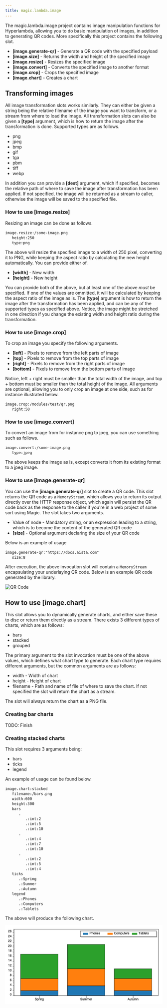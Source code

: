 ```yaml
---
title: magic.lambda.image
---
```


The magic.lambda.image project contains image manipulation functions for Hyperlambda, allowing you to do basic
manipulation of images, in addition to generating QR codes. More specifically this project contains the following slot.

* __[image.generate-qr]__ - Generate a QR code with the specified payload
* __[image.size]__ - Returns the width and height of the specified image
* __[image.resize]__ - Resizes the specified image
* __[image.convert]__ - Converts the specified image to another format
* __[image.crop]__ - Crops the specified image
* __[image.chart]__ - Creates a chart

## Transforming images

All image transformation slots works similarly. They can either be given a string being the relative filename
of the image you want to transform, or a stream from where to load the image. All transformation slots can
also be given a **[type]** argument, which is how to return the image after the transformation is done. Supported
types are as follows.

* png
* jpeg
* bmp
* gif
* tga
* pbm
* tiff
* webp

In addition you can provide a **[dest]** argument, which if specified, becomes the relative path of where to
save the image after transformation has been applied. If not specified, the image will be returned as a stream
to caller, otherwise the image will be saved to the specified file.

### How to use [image.resize]

Resizing an image can be done as follows.

```
image.resize:/some-image.png
   height:250
   type:png
```

The above will resize the specified image to a width of 250 pixel, converting it to PNG, while keeping the
aspect ratio by calculating the new height automatically. You can provide either of.

* __[width]__ - New width
* __[height]__ - New height

You can provide both of the above, but at least one of the above _must_ be specified. If one of the values are
ommitted, it will be calculated by keeping the aspect ratio of the image as is. The **[type]** argument is how
to return the image after the transformation has been applied, and can be any of the supported types as specified
above. Notice, the image might be stretched in one direction if you change the existing width and height ratio
during the transformation.

### How to use [image.crop]

To crop an image you specify the following arguments.

* __[left]__ - Pixels to remove from the left parts of image
* __[top]__ - Pixels to remove from the top parts of image
* __[right]__ - Pixels to remove from the right parts of image
* __[bottom]__ - Pixels to remove from the bottom parts of image

Notice, left + right must be smaller than the total width of the image, and top + bottom must be smaller
than the total height of the image. All arguments are optional, allowing you to only crop an image at one
side, such as for instance illustrated below.

```
image.crop:/modules/test/qr.png
   right:50
```

### How to use [image.convert]

To convert an image from for instance png to jpeg, you can use something such as follows.

```
image.convert:/some-image.png
   type:jpeg
```

The above keeps the image as is, except converts it from its existing format to a jpeg image.

### How to use [image.generate-qr]

You can use the **[image.generate-qr]** slot to create a QR code. This slot returns the QR code as a `MemoryStream`, which
allows you to return its output directly over the HTTP response object, which again will persist the QR code
back as the response to the caller if you're in a web project of some sort using Magic. The slot takes two arguments.

* Value of node - Mandatory string, or an expression leading to a string, which is to become the content of the generated QR code
* __[size]__ - Optional argument declaring the size of your QR code

Below is an example of usage

```
image.generate-qr:"https://docs.aista.com"
   size:8
```

After execution, the above invocation slot will contain a `MemoryStream` encapsulating your underlaying QR code.
Below is an example QR code generated by the library.

![QR Code](https://servergardens.files.wordpress.com/2020/10/generate-qr.png)

## How to use [image.chart]

This slot allows you to dynamically generate charts, and either save these to disc or return them directly as a stream. There exists 3 different types of charts, which are as follows:

* bars
* stacked
* grouped

The primary argument to the slot invocation must be one of the above values, which defines what chart type to generate. Each chart type requires different arguments, but the common arguments are as follows:

* width - Width of chart
* height - Height of chart
* filename - Path and name of file of where to save the chart. If not specified the slot will return the chart as a stream.

The slot will always return the chart as a PNG file.

### Creating bar charts

TODO: Finish

### Creating stacked charts

This slot requires 3 arguments being:

* bars
* ticks
* legend

An example of usage can be found below.

```text
image.chart:stacked
   filename:/bars.png
   width:600
   height:300
   bars
      .
         .:int:2
         .:int:5
         .:int:10
      .
         .:int:4
         .:int:7
         .:int:10
      .
         .:int:2
         .:int:5
         .:int:4
   ticks
      .:Spring
      .:Summer
      .:Autumn
   legend
      .:Phones
      .:Computers
      .:Tablets
```

The above will produce the following chart.

![Stacked chart](/assets/images/stacked-chart.png)
